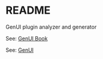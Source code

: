 # README

GenUI plugin analyzer and generator

See: [GenUI Book](https://privoce.github.io/GenUI.github.io)

See: [GenUI](https://github.com/Privoce/GenUI)